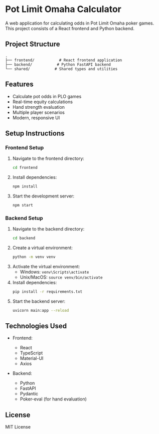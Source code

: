 # Pot Limit Omaha Calculator

A web application for calculating odds in Pot Limit Omaha poker games. This project consists of a React frontend and Python backend.

## Project Structure

```
.
├── frontend/           # React frontend application
├── backend/           # Python FastAPI backend
└── shared/           # Shared types and utilities
```

## Features

- Calculate pot odds in PLO games
- Real-time equity calculations
- Hand strength evaluation
- Multiple player scenarios
- Modern, responsive UI

## Setup Instructions

### Frontend Setup
1. Navigate to the frontend directory:
   ```bash
   cd frontend
   ```
2. Install dependencies:
   ```bash
   npm install
   ```
3. Start the development server:
   ```bash
   npm start
   ```

### Backend Setup
1. Navigate to the backend directory:
   ```bash
   cd backend
   ```
2. Create a virtual environment:
   ```bash
   python -m venv venv
   ```
3. Activate the virtual environment:
   - Windows: `venv\Scripts\activate`
   - Unix/MacOS: `source venv/bin/activate`
4. Install dependencies:
   ```bash
   pip install -r requirements.txt
   ```
5. Start the backend server:
   ```bash
   uvicorn main:app --reload
   ```

## Technologies Used

- Frontend:
  - React
  - TypeScript
  - Material-UI
  - Axios

- Backend:
  - Python
  - FastAPI
  - Pydantic
  - Poker-eval (for hand evaluation)

## License

MIT License
